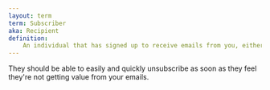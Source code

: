 ```yaml
---
layout: term
term: Subscriber
aka: Recipient
definition:
    An individual that has signed up to receive emails from you, either through an explicit signup or as part of a transaction. Treat them with respect and care.
---
```

They should be able to easily and quickly unsubscribe as soon as they feel they're not getting value from your emails.